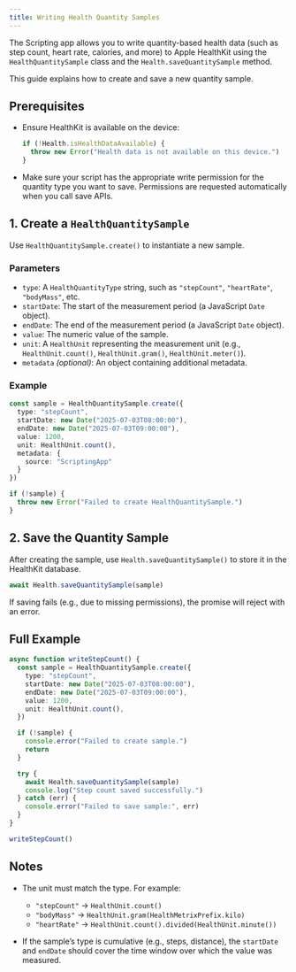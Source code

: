 ```yaml
---
title: Writing Health Quantity Samples
---
```

The Scripting app allows you to write quantity-based health data (such as step count, heart rate, calories, and more) to Apple HealthKit using the `HealthQuantitySample` class and the `Health.saveQuantitySample` method.

This guide explains how to create and save a new quantity sample.

## Prerequisites

* Ensure HealthKit is available on the device:

  ```ts
  if (!Health.isHealthDataAvailable) {
    throw new Error("Health data is not available on this device.")
  }
  ```

* Make sure your script has the appropriate write permission for the quantity type you want to save. Permissions are requested automatically when you call save APIs.

## 1. Create a `HealthQuantitySample`

Use `HealthQuantitySample.create()` to instantiate a new sample.

### Parameters

* `type`: A `HealthQuantityType` string, such as `"stepCount"`, `"heartRate"`, `"bodyMass"`, etc.
* `startDate`: The start of the measurement period (a JavaScript `Date` object).
* `endDate`: The end of the measurement period (a JavaScript `Date` object).
* `value`: The numeric value of the sample.
* `unit`: A `HealthUnit` representing the measurement unit (e.g., `HealthUnit.count()`, `HealthUnit.gram()`, `HealthUnit.meter()`).
* `metadata` *(optional)*: An object containing additional metadata.

### Example

```ts
const sample = HealthQuantitySample.create({
  type: "stepCount",
  startDate: new Date("2025-07-03T08:00:00"),
  endDate: new Date("2025-07-03T09:00:00"),
  value: 1200,
  unit: HealthUnit.count(),
  metadata: {
    source: "ScriptingApp"
  }
})

if (!sample) {
  throw new Error("Failed to create HealthQuantitySample.")
}
```

## 2. Save the Quantity Sample

After creating the sample, use `Health.saveQuantitySample()` to store it in the HealthKit database.

```ts
await Health.saveQuantitySample(sample)
```

If saving fails (e.g., due to missing permissions), the promise will reject with an error.

## Full Example

```ts
async function writeStepCount() {
  const sample = HealthQuantitySample.create({
    type: "stepCount",
    startDate: new Date("2025-07-03T08:00:00"),
    endDate: new Date("2025-07-03T09:00:00"),
    value: 1200,
    unit: HealthUnit.count(),
  })

  if (!sample) {
    console.error("Failed to create sample.")
    return
  }

  try {
    await Health.saveQuantitySample(sample)
    console.log("Step count saved successfully.")
  } catch (err) {
    console.error("Failed to save sample:", err)
  }
}

writeStepCount()
```

## Notes

* The unit must match the type. For example:

  * `"stepCount"` → `HealthUnit.count()`
  * `"bodyMass"` → `HealthUnit.gram(HealthMetrixPrefix.kilo)`
  * `"heartRate"` → `HealthUnit.count().divided(HealthUnit.minute())`
* If the sample’s type is cumulative (e.g., steps, distance), the `startDate` and `endDate` should cover the time window over which the value was measured.
